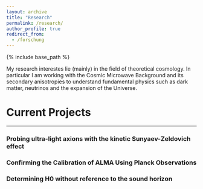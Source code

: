 ```yaml
---
layout: archive
title: "Research"
permalink: /research/
author_profile: true
redirect_from:
  - /forschung
---
```


{% include base_path %}

My research interestes lie (mainly) in the field of theoretical cosmology. In particular I am working with the Cosmic Microwave Background and its secondary anisotropies to understand fundamental physics such as dark matter, neutrinos and the expansion of the Universe.


# Current Projects
---

### Probing ultra-light axions with the kinetic Sunyaev-Zeldovich effect

### Confirming the Calibration of ALMA Using Planck Observations

### Determining H0 without reference to the sound horizon 

